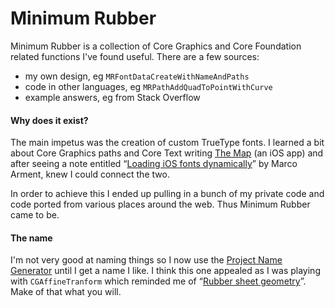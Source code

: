 Minimum Rubber
==============

Minimum Rubber is a collection of Core Graphics and Core Foundation related functions I've found useful. There are a few sources:

- my own design, eg `MRFontDataCreateWithNameAndPaths`
- code in other languages, eg `MRPathAddQuadToPointWithCurve`
- example answers, eg from Stack Overflow

#### Why does it exist? ####

The main impetus was the creation of custom TrueType fonts. I learned a bit about Core Graphics paths and Core Text writing [The Map](https://itunes.apple.com/gb/app/the-map-world-maps-offline/id349821547?mt=8) (an iOS app) and after seeing a note entitled “[Loading iOS fonts dynamically](http://www.marco.org/2012/12/21/ios-dynamic-font-loading)” by Marco Arment, knew I could connect the two.

In order to achieve this I ended up pulling in a bunch of my private code and code ported from various places around the web. Thus Minimum Rubber came to be.

#### The name ####

I'm not very good at naming things so I now use the [Project Name Generator](http://online-generator.com/name-generator/project-name-generator.php) until I get a name I like. I think this one appealed as I was playing with `CGAffineTranform` which reminded me of “[Rubber sheet geometry](http://en.wikipedia.org/wiki/Topology)”. Make of that what you will.